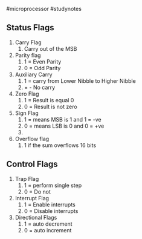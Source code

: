 #microprocessor  #studynotes 
## Status Flags
1. Carry Flag
	1. Carry out of the MSB
2. Parity flag
	1. 1 = Even Parity
	2. 0 = Odd Parity
3. Auxiliary Carry
	1. 1 = carry from Lower Nibble to Higher Nibble
	2. = - No carry
4. Zero Flag
	1. 1 = Result is equal 0
	2. 0 = Result is not zero
5. Sign Flag
	1. 1 = means MSB is 1 and 1 = -ve
	2. 0 = means LSB is 0 and 0 = +ve
	3. 
 6. Overflow flag
	1. 1 if the sum overflows 16 bits

## Control Flags
1. Trap Flag
	1. 1 =  perform single step
	2.  0 = Do not
2. Interrupt Flag
	1. 1 = Enable interrupts
	2.  0 = Disable interrupts
3. Directional Flags
	1.  1 = auto decrement
	2.  0 = auto increment

